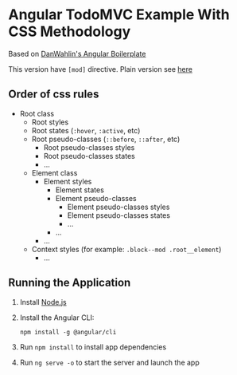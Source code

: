 # Angular TodoMVC Example With CSS Methodology

Based on [DanWahlin's Angular Boilerplate](https://github.com/DanWahlin/Angular-BareBones)

This version have `[mod]` directive. Plain version see [here](https://github.com/tenphi/angular-css-todomvc/)

## Order of css rules

* Root class
  * Root styles
  * Root states (`:hover`, `:active`, etc)
  * Root pseudo-classes (`::before`, `::after`, etc)
    * Root pseudo-classes styles
    * Root pseudo-classes states
    * ...
  * Element class
    * Element styles
      * Element states
      * Element pseudo-classes
        * Element pseudo-classes styles
        * Element pseudo-classes states
        * ...
      * ...
    * ...
  * Context styles (for example: `.block--mod .root__element`)
    * ...

## Running the Application

1. Install [Node.js](http://nodejs.org)

1. Install the Angular CLI:

    `npm install -g @angular/cli`

1. Run `npm install` to install app dependencies

1. Run `ng serve -o` to start the server and launch the app
